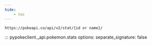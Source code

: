 ```yaml
---
hide:
    - toc
---
```


```console
https://pokeapi.co/api/v2/stat/{id or name}/
```

::: pypokeclient._api.pokemon.stats
    options:
        separate_signature: false
